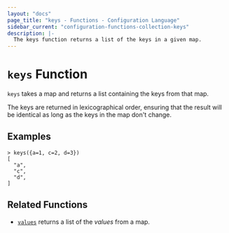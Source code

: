 ```yaml
---
layout: "docs"
page_title: "keys - Functions - Configuration Language"
sidebar_current: "configuration-functions-collection-keys"
description: |-
  The keys function returns a list of the keys in a given map.
---
```


# `keys` Function


`keys` takes a map and returns a list containing the keys from that map.

The keys are returned in lexicographical order, ensuring that the result will
be identical as long as the keys in the map don't change.

## Examples

```
> keys({a=1, c=2, d=3})
[
  "a",
  "c",
  "d",
]
```

## Related Functions

* [`values`](./values.html) returns a list of the _values_ from a map.
